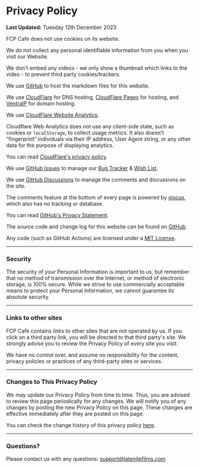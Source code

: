 # Privacy Policy

**Last Updated:** Tuesday 12th December 2023

FCP Cafe does not use cookies on its website.

We do not collect any personal identifiable information from you when you visit our Website.

We don't embed any videos - we only show a thumbnail which links to the video - to prevent third party cookies/trackers.

We use [GitHub](https://github.com) to host the markdown files for this website.

We use [CloudFlare](https://www.cloudflare.com) for DNS hosting, [CloudFlare Pages](https://pages.cloudflare.com) for hosting, and [VentraIP](https://ventraip.com.au) for domain hosting.

We use [CloudFlare Website Analytics](https://www.cloudflare.com/en-au/web-analytics/).

Cloudflare Web Analytics does not use any client-side state, such as cookies or `localStorage`, to collect usage metrics. It also doesn't “fingerprint” individuals via their IP address, User Agent string, or any other data for the purpose of displaying analytics.

You can read [CloudFlare's privacy policy](https://www.cloudflare.com/en-au/privacypolicy/).

We use [GitHub Issues](https://github.com/CommandPost/FCPCafe/issues) to manage our [Bug Tracker](/bugtracker/) & [Wish List](/wishlist/).

We use [GitHub Discussions](https://github.com/CommandPost/FCPCafe/discussions) to manage the comments and discussions on the site.

The comments feature at the bottom of every page is powered by [giscus](https://giscus.vercel.app), which also has no tracking or database.

You can read [GitHub's Privacy Statement](https://docs.github.com/en/site-policy/privacy-policies/github-privacy-statement).

The source code and change log for this website can be found on [GitHub](https://github.com/CommandPost/FCPCafe).

Any code (such as GitHub Actions) are licensed under a [MIT License](https://github.com/CommandPost/FCPCafe/blob/main/LICENSE).

---

### Security

The security of your Personal Information is important to us, but remember that no method of transmission over the Internet, or method of electronic storage, is 100% secure. While we strive to use commercially acceptable means to protect your Personal Information, we cannot guarantee its absolute security.

---

### Links to other sites

FCP Cafe contains links to other sites that are not operated by us. If you click on a third party link, you will be directed to that third party's site. We strongly advise you to review the Privacy Policy of every site you visit.

We have no control over, and assume no responsibility for the content, privacy policies or practices of any third-party sites or services.

---

### Changes to This Privacy Policy

We may update our Privacy Policy from time to time. Thus, you are advised to review this page periodically for any changes. We will notify you of any changes by posting the new Privacy Policy on this page. These changes are effective immediately after they are posted on this page.

You can check the change history of this privacy policy [here](https://github.com/CommandPost/FCPCafe/commits/main/docs/privacy.md).

---

### Questions?

Please contact us with any questions: [support@latenitefilms.com](mailto:support@latenitefilms.com?subject=FCPCafe)

